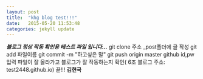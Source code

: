 ```yaml
---
layout: post
title:  "khg blog test!!!"
date:   2015-05-20 11:53:48
categories: jekyll update
---
```

***블로그 정상 작동 확인용 테스트 파일 입니다...***
git clone 주소
_post폴더에 글 작성
git add 파일이름
git commit -m "하고싶은 말" 
git push origin master
github id,pw입력
파일이 잘 올라가고 블로그가 잘 작동하는지 확인( 6조 블로그 주소: test2448.github.io)
끝!!!
**김현국**
